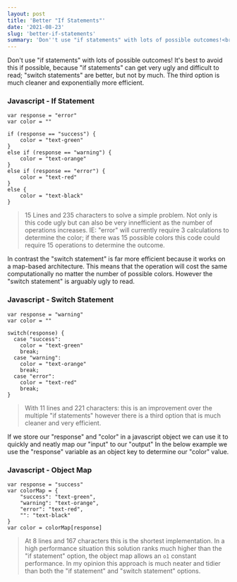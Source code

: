 ```yaml
---
layout: post
title: 'Better "If Statements"'
date: '2021-08-23'
slug: 'better-if-statements'
summary: 'Don''t use "if statements" with lots of possible outcomes!<br><br> It''s best to avoid this if possible, <ul> <li>"IF statements" can get very ugly and difficult to read</li> <li>"Switch statements" are better, but not by much.</li> <br> <li>The third option is much cleaner and exponentially more efficient.</li> </ul>'
---
```


Don't use "if statements" with lots of possible outcomes!
It's best to avoid this if possible, because "if statements" can get very ugly and difficult to read; "switch statements" are better, but not by much.
The third option is much cleaner and exponentially more efficient.

### Javascript - If Statement

```
var response = "error"
var color = ""

if (response == "success") {
	color = "text-green"
}
else if (response == "warning") {
	color = "text-orange"
}
else if (response == "error") {
	color = "text-red"
}
else {
	color = "text-black"
}
```

> 15 Lines and 235 characters to solve a simple problem.
> Not only is this code ugly but can also be very innefficient as the number of operations increases.
> IE: "error" will currently require 3 calculations to determine the color; if there was 15 possible colors this code could require 15 operations to determine the outcome.

In contrast the "switch statement" is far more efficient because it works on a map-based architecture.
This means that the operation will cost the same computationally no matter the number of possible colors.
However the "switch statement" is arguably ugly to read.

### Javascript - Switch Statement

```
var response = "warning"
var color = ""

switch(response) {
  case "success":
    color = "text-green"
    break;
  case "warning":
    color = "text-orange"
    break;
  case "error":
    color = "text-red"
    break;
}
```

> With 11 lines and 221 characters: this is an improvement over the multiple "if statements" however there is a third option that is much cleaner and very efficient.

If we store our "response" and "color" in a javascript object we can use it to quickly and neatly map our "input" to our "output"
In the below example we use the "response" variable as an object key to determine our "color" value.

### Javascript - Object Map

```
var response = "success"
var colorMap = {
	"success": "text-green",
	"warning": "text-orange",
	"error": "text-red",
	"": "text-black"
}
var color = colorMap[response]
```

> At 8 lines and 167 characters this is the shortest implementation.
> In a high performance situation this solution ranks much higher than the "if statement" option, the object map allows an `o1` constant performance.
> In my opinion this approach is much neater and tidier than both the "if statement" and "switch statement" options.

